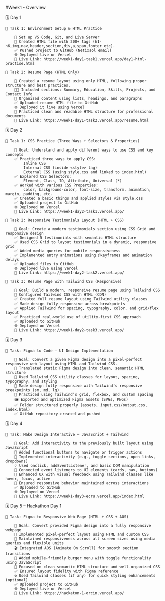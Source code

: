 #Week1 - Overview

🗓️ Day 1

    📄 Task 1: Environment Setup & HTML Practice

        🔧 Set up VS Code, Git, and Live Server
        📄 Created HTML file with 200+ tags (h1-h6,img,nav,header,section,div,a,span,footer etc).
        ✅ Pushed project to GitHub (Netixsol email)
        🌐 Deployed live on Vercel
        🔗 Live Link: https://week1-day1-task1.vercel.app/day1-html-practise.html

    📄 Task 2: Resume Page (HTML Only)

        🔧 Created a resume layout using only HTML, following proper structure and best practices.
        🧑‍💼 Included sections: Summary, Education, Skills, Projects, and Contact Info
        📑 Organized content using lists, headings, and paragraphs
        ✅ Uploaded resume HTML file to GitHub
        🌐 Deployed it live using Vercel
        🎯 Practiced clean and readable HTML structure for professional documents
        🔗 Live Link: https://week1-day1-task2.vercel.app/resume.html

🗓️ Day 2

    📄 Task 1: CSS Practice (Three Ways + Selectors & Properties)

        🎯 Goal: Understand and apply different ways to use CSS and key concepts
        ✅ Practiced three ways to apply CSS:
            Inline CSS
            Internal CSS (inside <style> tag)
            External CSS (using style.css and linked to index.html)
        ✅ Explored CSS Selectors:
            Element, Class, ID, Attribute, Universal (*)
        ✅ Worked with various CSS Properties:
            color, background-color, font-size, transform, animation, margin, padding, etc.
        ✅ Created a basic things and applied styles via style.css
        ✅ Uploaded project to GitHub
        🌐 Deployed on Vercel
        🔗 Live Link: https://week1-day2-task1.vercel.app/

    📄 Task 2: Responsive Testimonials Layout (HTML + CSS)

        🎯 Goal: Create a modern testimonials section using CSS Grid and responsive design
        ✅ Designed 5 testimonials with semantic HTML structure
        ✅ Used CSS Grid to layout testimonials in a dynamic, responsive grid
        ✅ Added media queries for mobile responsiveness
        ✅ Implemented entry animations using @keyframes and animation delays
        ✅ Uploaded files to GitHub
        🌐 Deployed live using Vercel
        🔗 Live Link: https://week1-day2-task2.vercel.app/

    📄 Task 3: Resume Page with Tailwind CSS (Responsive)

        🎯 Goal: Build a modern, responsive resume page using Tailwind CSS
        🔧 Configured Tailwind CSS with HTML (CDN)
        ✅ Created full resume layout using Tailwind utility classes
        ✅ Made design fully responsive across breakpoints
        ✅ Applied Tailwind for spacing, typography, color, and grid/flex layout
        ✅ Practiced real-world use of utility-first CSS approach
        ✅ Uploaded to GitHub
        🌐 Deployed on Vercel
        🔗 Live Link: https://week1-day2-task3.vercel.app/


🗓️ Day 3
    
    📄 Task: Figma to Code – UI Design Implementation

        🎯 Goal: Convert a given Figma design into a pixel-perfect responsive web layout using HTML and Tailwind CSS.
        🎨 Translated static Figma design into clean, semantic HTML structure
        🔧 Used Tailwind CSS utility classes for layout, spacing, typography, and styling
        📱 Made design fully responsive with Tailwind’s responsive breakpoints (sm, md, lg)
        🧩 Practiced using Tailwind’s grid, flexbox, and custom spacing
        🖼️ Exported and optimized Figma assets (SVGs, PNGs)
        ✅ Folder structured properly (assets, input.css/output.css, index.html)
        ✅ GitHub repository created and pushed


🗓️ Day 4
    
    📄 Task: Make Design Interactive – JavaScript + Tailwind

        🎯 Goal: Add interactivity to the previously built layout using JavaScript
        🔘 Added functional buttons to navigate or trigger actions
        🧠 Implemented interactivity (e.g., toggle sections, open links, dropdowns)
        💡 Used onclick, addEventListener, and basic DOM manipulation
        🔄 Connected event listeners to UI elements (cards, nav, buttons)
        🎯 Enhanced UX with visual feedback using Tailwind classes like hover, focus, active
        📱 Ensured responsive behavior maintained across interactions
        ✅ Uploaded to GitHub
        🌐 Deployed on Vercel
        🔗 Live Link: https://week1-day3-ecru.vercel.app/index.html


🗓️ Day 5 – Hackathon Day 1

    📄 Task: Figma to Responsive Web Page (HTML + CSS + AOS)

        🎯 Goal: Convert provided Figma design into a fully responsive webpage
        🎨 Implemented pixel-perfect layout using HTML and custom CSS
        📐 Maintained responsiveness across all screen sizes using media queries and flexible units
        🎬 Integrated AOS (Animate On Scroll) for smooth section transitions
        🍔 Added mobile-friendly burger menu with toggle functionality using JavaScript
        🧠 Focused on clean semantic HTML structure and well-organized CSS
        ✅ Ensured layout fidelity with Figma reference
        ⚙️ Used Tailwind classes (if any) for quick styling enhancements (optional)
        ✅ Uploaded project to GitHub
        🌐 Deployed live on Vercel
        🔗 Live Link: https://hackaton-1-orcin.vercel.app/
